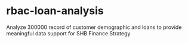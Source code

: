 # rbac-loan-analysis
Analyze 300000 record of customer demographic and loans to provide meaningful data support for SHB Finance Strategy
